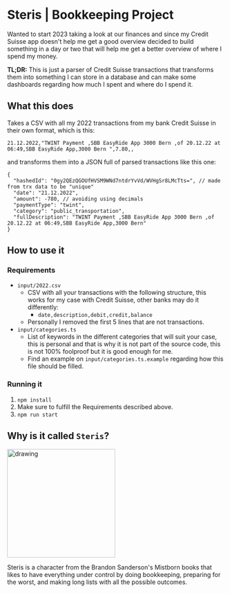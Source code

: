 # Steris | Bookkeeping Project

Wanted to start 2023 taking a look at our finances and since my Credit Suisse app doesn't help me get a good overview decided to build something in a day or two that will help me get a better overview of where I spend my money.

**TL;DR:** This is just a parser of Credit Suisse transactions that transforms them into something I can store in a database and can make some dashboards regarding how much I spent and where do I spend it.

## What this does

Takes a CSV with all my 2022 transactions from my bank Credit Suisse in their own format, which is this:

```csv
21.12.2022,"TWINT Payment ,SBB EasyRide App 3000 Bern ,of 20.12.22 at 06:49,SBB EasyRide App,3000 Bern ",7.80,,
```

and transforms them into a JSON full of parsed transactions like this one:

```jsonc
{
  "hashedId": "0gy2QEzQGOUfHVSM9WNd7ntdrYvVd/WVHgSr8LMcTts=", // made from trx data to be "unique"
  "date": "21.12.2022",
  "amount": -780, // avoiding using decimals
  "paymentType": "twint",
  "category": "public_transportation",
  "fullDescription": "TWINT Payment ,SBB EasyRide App 3000 Bern ,of 20.12.22 at 06:49,SBB EasyRide App,3000 Bern"
}
```

## How to use it

### Requirements

- `input/2022.csv`
  - CSV with all your transactions with the following structure, this works for my case with Credit Suisse, other banks may do it differently:
    - `date,description,debit,credit,balance`
  - Personally I removed the first 5 lines that are not transactions.
- `input/categories.ts`
  - List of keywords in the different categories that will suit your case, this is personal and that is why it is not part of the source code, this is not 100% foolproof but it is good enough for me.
  - Find an example on `input/categories.ts.example` regarding how this file should be filled.
  
### Running it

1. `npm install`
2. Make sure to fulfill the Requirements described above.
3. `npm run start`
  
## Why is it called `Steris`?

<img src="https://user-images.githubusercontent.com/5735272/210235636-bd4cca1c-6314-423d-9395-0485affc0c63.jpg" alt="drawing" width="250"/>

Steris is a character from the Brandon Sanderson's Mistborn books that likes to have everything under control by doing bookkeeping, preparing for the worst, and making long lists with all the possible outcomes.
